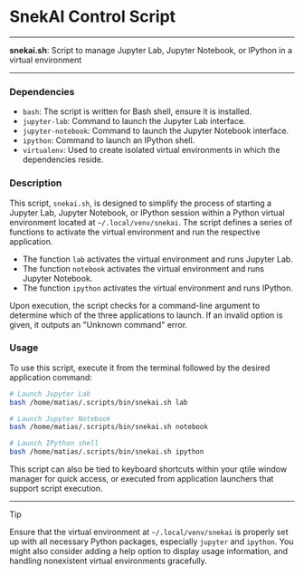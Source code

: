 # SnekAI Control Script

---

**snekai.sh**: Script to manage Jupyter Lab, Jupyter Notebook, or IPython in a virtual environment

---

### Dependencies

- `bash`: The script is written for Bash shell, ensure it is installed.
- `jupyter-lab`: Command to launch the Jupyter Lab interface.
- `jupyter-notebook`: Command to launch the Jupyter Notebook interface.
- `ipython`: Command to launch an IPython shell.
- `virtualenv`: Used to create isolated virtual environments in which the dependencies reside.

### Description

This script, `snekai.sh`, is designed to simplify the process of starting a Jupyter Lab, Jupyter Notebook, or IPython session within a Python virtual environment located at `~/.local/venv/snekai`. The script defines a series of functions to activate the virtual environment and run the respective application.

- The function `lab` activates the virtual environment and runs Jupyter Lab.
- The function `notebook` activates the virtual environment and runs Jupyter Notebook.
- The function `ipython` activates the virtual environment and runs IPython.

Upon execution, the script checks for a command-line argument to determine which of the three applications to launch. If an invalid option is given, it outputs an "Unknown command" error.

### Usage

To use this script, execute it from the terminal followed by the desired application command:

```bash
# Launch Jupyter Lab
bash /home/matias/.scripts/bin/snekai.sh lab

# Launch Jupyter Notebook
bash /home/matias/.scripts/bin/snekai.sh notebook

# Launch IPython shell
bash /home/matias/.scripts/bin/snekai.sh ipython
```

This script can also be tied to keyboard shortcuts within your qtile window manager for quick access, or executed from application launchers that support script execution.

---

> [!TIP]
> Ensure that the virtual environment at `~/.local/venv/snekai` is properly set up with all necessary Python packages, especially `jupyter` and `ipython`. You might also consider adding a help option to display usage information, and handling nonexistent virtual environments gracefully.